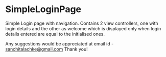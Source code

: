 # SimpleLoginPage
Simple Login page with navigation. 
Contains 2 view controllers, one with login details and the other as welcome which is displayed only when login details entered are equal to the initialised ones. 

Any suggestions would be appreciated at email id - sanchitalachke@gmail.com
Thank you!
